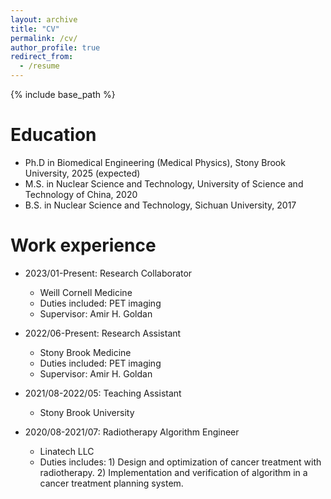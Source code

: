```yaml
---
layout: archive
title: "CV"
permalink: /cv/
author_profile: true
redirect_from:
  - /resume
---
```


{% include base_path %}

Education
======
* Ph.D in Biomedical Engineering (Medical Physics), Stony Brook University, 2025 (expected)
* M.S. in Nuclear Science and Technology, University of Science and Technology of China, 2020
* B.S. in Nuclear Science and Technology, Sichuan University, 2017

Work experience
======
* 2023/01-Present: Research Collaborator
  * Weill Cornell Medicine
  * Duties included: PET imaging
  * Supervisor: Amir H. Goldan
 
* 2022/06-Present: Research Assistant
  * Stony Brook Medicine
  * Duties included: PET imaging
  * Supervisor: Amir H. Goldan
    
* 2021/08-2022/05: Teaching Assistant
  * Stony Brook University

* 2020/08-2021/07: Radiotherapy Algorithm Engineer
  * Linatech LLC
  * Duties includes: 1) Design and optimization of cancer treatment with radiotherapy. 2) Implementation and verification of algorithm in a cancer treatment planning system.
